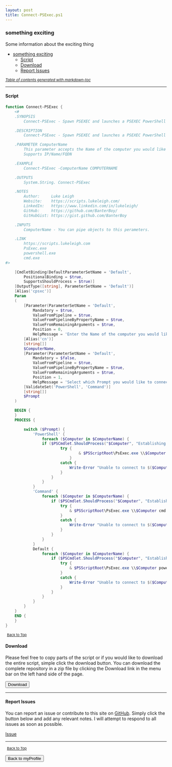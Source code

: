 ```yaml
---
layout: post
title: Connect-PSExec.ps1
---
```


### something exciting

Some information about the exciting thing

- [something exciting](#something-exciting)
  - [Script](#script)
  - [Download](#download)
  - [Report Issues](#report-issues)

<small><i><a href='http://ecotrust-canada.github.io/markdown-toc/'>Table of contents generated with markdown-toc</a></i></small>

---

#### Script

```powershell
function Connect-PSExec {
    <#
	.SYNOPSIS
		Connect-PSExec - Spawn PSEXEC and launches a PSEXEC PowerShell or Command Console session to a remote computer.

	.DESCRIPTION
		Connect-PSExec - Spawn PSEXEC and launches a PSEXEC PowerShell or Command Console session to a remote computer. Sets remote computers ExecutionPolicy to Unrestricted in the powershell session.

	.PARAMETER ComputerName
		This parameter accepts the Name of the computer you would like to connect to.
		Supports IP/Name/FQDN

	.EXAMPLE
		Connect-PSExec -ComputerName COMPUTERNAME

	.OUTPUTS
		System.String. Connect-PSExec

	.NOTES
		Author:     Luke Leigh
		Website:    https://scripts.lukeleigh.com/
		LinkedIn:   https://www.linkedin.com/in/lukeleigh/
		GitHub:     https://github.com/BanterBoy/
		GitHubGist: https://gist.github.com/BanterBoy

	.INPUTS
		ComputerName - You can pipe objects to this perameters.

	.LINK
		https://scripts.lukeleigh.com
		PsExec.exe
		powershell.exe
        cmd.exe
#>

    [CmdletBinding(DefaultParameterSetName = 'Default',
        PositionalBinding = $true,
        SupportsShouldProcess = $true)]
    [OutputType([string], ParameterSetName = 'Default')]
    [Alias('cpsxc')]
    Param
    (
        [Parameter(ParameterSetName = 'Default',
            Mandatory = $true,
            ValueFromPipeline = $true,
            ValueFromPipelineByPropertyName = $true,
            ValueFromRemainingArguments = $true,
            Position = 0,
            HelpMessage = 'Enter the Name of the computer you would like to connect to.')]
        [Alias('cn')]
        [string[]]
        $ComputerName,
        [Parameter(ParameterSetName = 'Default',
            Mandatory = $false,
            ValueFromPipeline = $true,
            ValueFromPipelineByPropertyName = $true,
            ValueFromRemainingArguments = $true,
            Position = 1,
            HelpMessage = 'Select which Prompt you would like to connect to.')]
        [ValidateSet('PowerShell', 'Command')]
        [string[]]
        $Prompt
    )

    BEGIN {
    }
    PROCESS {

        switch ($Prompt) {
            'PowerShell' {
                foreach ($Computer in $ComputerName) {
                if ($PSCmdlet.ShouldProcess("$Computer", "Establishing PSEXEC PowerShell Console session")) {
                        try {
                                & $PSScriptRoot\PsExec.exe \\$Computer powershell.exe -ExecutionPolicy Unrestricted
                            }
                        catch {
                            Write-Error "Unable to connect to $($Computer)"
                        }
                    }
                }
            }
            'Command' {
                foreach ($Computer in $ComputerName) {
                    if ($PSCmdlet.ShouldProcess("$Computer", "Establishing PSEXEC Command Prompt session")) {
                        try {
                            & $PSScriptRoot\PsExec.exe \\$Computer cmd.exe
                        }
                        catch {
                            Write-Error "Unable to connect to $($Computer)"
                        }
                    }
                }
            }
            Default {
                foreach ($Computer in $ComputerName) {
                    if ($PSCmdlet.ShouldProcess("$Computer", "Establishing PSEXEC PowerShell Console session")) {
                        try {
                            & $PSScriptRoot\PsExec.exe \\$Computer powershell.exe -ExecutionPolicy Unrestricted
                        }
                        catch {
                            Write-Error "Unable to connect to $($Computer)"
                        }
                    }
                }
            }
        }
    }
    END {
    }
}
```

<span style="font-size:11px;"><a href="#"><i class="fas fa-caret-up" aria-hidden="true" style="color: white; margin-right:5px;"></i>Back to Top</a></span>

#### Download

Please feel free to copy parts of the script or if you would like to download the entire script, simple click the download button. You can download the complete repository in a zip file by clicking the Download link in the menu bar on the left hand side of the page.

<button class="btn" type="submit" onclick="window.open('http://agamar.domain.leigh-services.com:4000/powershell/functions/myProfile/Connect-PSExec.ps1')">
    <i class="fa fa-cloud-download-alt">
    </i>
        Download
</button>

---

#### Report Issues

You can report an issue or contribute to this site on <a href="https://github.com/BanterBoy/scripts-blog/issues">GitHub</a>. Simply click the button below and add any relevant notes. I will attempt to respond to all issues as soon as possible.

<!-- Place this tag where you want the button to render. -->

<a class="github-button" href="https://github.com/BanterBoy/scripts-blog/issues/new?title=Connect-PSExec.ps1&body=There is a problem with this function. Please find details below." data-show-count="true" aria-label="Issue BanterBoy/scripts-blog on GitHub">Issue</a>

---

<span style="font-size:11px;"><a href="#"><i class="fas fa-caret-up" aria-hidden="true" style="color: white; margin-right:5px;"></i>Back to Top</a></span>

<a href="/menu/_pages/myProfile.html">
    <button class="btn">
        <i class='fas fa-reply'>
        </i>
            Back to myProfile
    </button>
</a>

[1]: http://ecotrust-canada.github.io/markdown-toc
[2]: https://github.com/googlearchive/code-prettify
